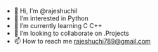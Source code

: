 - 👋 Hi, I’m @rajeshuchil
- 👀 I’m interested in Python
- 🌱 I’m currently learning C C++
- 💞️ I’m looking to collaborate on .Projects
- 📫 How to reach me rajeshuchi789@gmail.com

<!---
rajeshuchil/rajeshuchil is a ✨ special ✨ repository because its `README.md` (this file) appears on your GitHub profile.
You can click the Preview link to take a look at your changes.
--->
